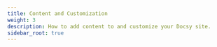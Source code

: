 ```yaml
---
title: Content and Customization
weight: 3
description: How to add content to and customize your Docsy site.
sidebar_root: true
---
```

